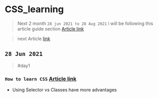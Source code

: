 # CSS_learning

> Next 2 month `28 jun 2021 to 28 Aug 2021` i will be following this article guide section [Article link](https://www.smashingmagazine.com/guides/css-layout/)

> next Article [link](https://www.smashingmagazine.com/2018/01/understanding-sizing-css-layout/)

## `28 Jun 2021`

> #day1

### `How to learn CSS` [Article link](https://www.smashingmagazine.com/2019/01/how-to-learn-css/)

- Using Selector vs Classes have more advantages

